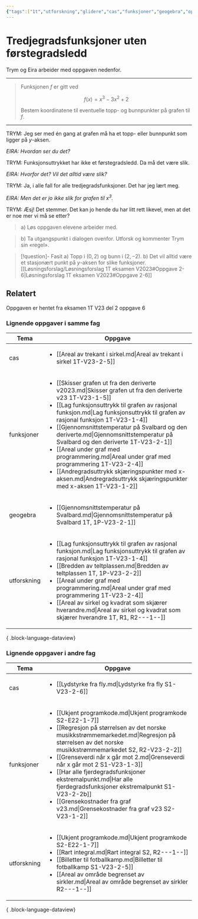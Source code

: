 ```yaml
---
{"tags":["1t","utforskning","glidere","cas","funksjoner","geogebra","oppgave"],"temaer":["utforskning","glidere","cas","funksjoner","geogebra"],"alias":[null],"del":2,"fag":"1t","oppgave":6,"eksamen":"v23","dg-publish":true,"title":"Tredjegradsfunksjoner uten førstegradsledd","date":"2023-05-27","modified":"2023-05-29","permalink":"/tredjegradsfunksjoner-uten-forstegradsledd/","dgPassFrontmatter":true}
---
```



# Tredjegradsfunksjoner uten førstegradsledd
Trym og Eira arbeider med oppgaven nedenfor.

---
>Funksjonen $f$ er gitt ved
>
>$$f(x)=x^{3}-3 x^{2}+2$$
>
>Bestem koordinatene til eventuelle topp- og bunnpunkter på grafen til $f$.
---

TRYM: Jeg ser med én gang at grafen må ha et topp- eller bunnpunkt som ligger på $y$-aksen.

*EIRA: Hvordan ser du det?*

TRYM: Funksjonsuttrykket har ikke et førstegradsledd. Da må det være slik.

*EIRA: Hvorfor det? Vil det alltid være slik?*

TRYM: Ja, i alle fall for alle tredjegradsfunksjoner. Det har jeg lært meg.

*EIRA: Men det er jo ikke slik for grafen til $x^{3}$.*

TRYM: Æsj! Det stemmer. Det kan jo hende du har litt rett likevel, men at det er noe mer vi må se etter?

>a) Løs oppgaven elevene arbeider med.

>b) Ta utgangspunkt i dialogen ovenfor. Utforsk og kommenter Trym sin «regel». 

>[!question]- Fasit
>a) Topp i $(0, 2)$ og bunn i $(2, -2)$.
>b) Det vil alltid være et stasjonært punkt på $y$-aksen for slike funksjoner.
[[Løsningsforslag/Løsningsforslag 1T eksamen V2023#Oppgave 2-6\|Løsningsforslag 1T eksamen V2023#Oppgave 2-6]]

## Relatert
<p><span>Oppgaven er hentet fra eksamen 1T V23 del 2 oppgave 6</span></p>

### Lignende oppgaver i samme fag
| Tema        | Oppgave                                                                                                                                                                                                                                                                                                                                                                                                                                                                                                                                                                                                                         |
| ----------- | ------------------------------------------------------------------------------------------------------------------------------------------------------------------------------------------------------------------------------------------------------------------------------------------------------------------------------------------------------------------------------------------------------------------------------------------------------------------------------------------------------------------------------------------------------------------------------------------------------------------------------- |
| cas         | <ul><li>[[Areal av trekant i sirkel.md\\|Areal av trekant i sirkel 1T-V23-2-5]]</li></ul>                                                                                                                                                                                                                                                                                                                                                                                                                                                                                                                                       |
| funksjoner  | <ul><li>[[Skisser grafen ut fra den deriverte v2023.md\\|Skisser grafen ut fra den deriverte v23 1T-V23-1-5]]</li><li>[[Lag funksjonsuttrykk til grafen av rasjonal funksjon.md\\|Lag funksjonsuttrykk til grafen av rasjonal funksjon 1T-V23-1-4]]</li><li>[[Gjennomsnittstemperatur på Svalbard og den deriverte.md\\|Gjennomsnittstemperatur på Svalbard og den deriverte 1T-V23-2-1]]</li><li>[[Areal under graf med programmering.md\\|Areal under graf med programmering 1T-V23-2-4]]</li><li>[[Andregradsuttrykk skjæringspunkter med x-aksen.md\\|Andregradsuttrykk skjæringspunkter med x-aksen 1T-V23-1-2]]</li></ul> |
| geogebra    | <ul><li>[[Gjennomsnittstemperatur på Svalbard.md\\|Gjennomsnittstemperatur på Svalbard 1T, 1P-V23-2-1]]</li></ul>                                                                                                                                                                                                                                                                                                                                                                                                                                                                                                               |
| utforskning | <ul><li>[[Lag funksjonsuttrykk til grafen av rasjonal funksjon.md\\|Lag funksjonsuttrykk til grafen av rasjonal funksjon 1T-V23-1-4]]</li><li>[[Bredden av teltplassen.md\\|Bredden av teltplassen 1T, 1P-V23-2-2]]</li><li>[[Areal under graf med programmering.md\\|Areal under graf med programmering 1T-V23-2-4]]</li><li>[[Areal av sirkel og kvadrat som skjærer hverandre.md\\|Areal av sirkel og kvadrat som skjærer hverandre 1T, R1, R2-\--1-\-]]</li></ul>                                                                                                                                                           |

{ .block-language-dataview}

### Lignende oppgaver i andre fag
| Tema        | Oppgave                                                                                                                                                                                                                                                                                                                                                                                                                                                                                                                                |
| ----------- | -------------------------------------------------------------------------------------------------------------------------------------------------------------------------------------------------------------------------------------------------------------------------------------------------------------------------------------------------------------------------------------------------------------------------------------------------------------------------------------------------------------------------------------- |
| cas         | <ul><li>[[Lydstyrke fra fly.md\\|Lydstyrke fra fly S1-V23-2-6]]</li></ul>                                                                                                                                                                                                                                                                                                                                                                                                                                                              |
| funksjoner  | <ul><li>[[Ukjent programkode.md\\|Ukjent programkode S2-E22-1-7]]</li><li>[[Regresjon på størrelsen av det norske musikkstrømmemarkedet.md\\|Regresjon på størrelsen av det norske musikkstrømmemarkedet S2, R2-V23-2-2]]</li><li>[[Grenseverdi når x går mot 2.md\\|Grenseverdi når x går mot 2 S1-V23-1-3]]</li><li>[[Har alle fjerdegradsfunksjoner ekstremalpunkt.md\\|Har alle fjerdegradsfunksjoner ekstremalpunkt S1-V23-2-2b]]</li><li>[[Grensekostnader fra graf v23.md\\|Grensekostnader fra graf v23 S2-V23-1-2]]</li></ul> |
| utforskning | <ul><li>[[Ukjent programkode.md\\|Ukjent programkode S2-E22-1-7]]</li><li>[[Rart integral.md\\|Rart integral S2, R2-\--1-\-]]</li><li>[[Billetter til fotballkamp.md\\|Billetter til fotballkamp S1-V23-2-5]]</li><li>[[Areal av område begrenset av sirkler.md\\|Areal av område begrenset av sirkler R2-\--1-\-]]</li></ul>                                                                                                                                                                                                          |

{ .block-language-dataview}
